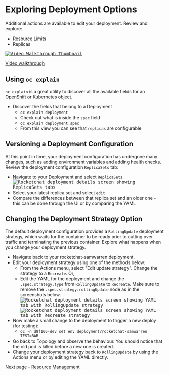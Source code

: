 # Exploring Deployment Options

Additional actions are available to edit your deployment. Review and explore:

- Resource Limits
- Replicas

<kbd>[![Video Walkthrough Thumbnail](././images/04_configuring_deployments_thumb.png)](https://youtu.be/ITNGojE7uJM)</kbd>

[Video walkthrough](https://youtu.be/ITNGojE7uJM)

## Using `oc explain`

`oc explain` is a great utility to discover all the available fields for an OpenShift or Kubernetes object.

- Discover the fields that belong to a Deployment
  - `oc explain deployment`
  - Check out what is inside the `spec` field
  - `oc explain deployment.spec`
  - From this view you can see that `replicas` are configurable

## Versioning a Deployment Configuration

At this point in time, your deployment configuration has undergone many changes, such as adding environment variables and adding health checks.
Review the deployment configuration `ReplicaSets` tab:

- Navigate to your Deployment and select `ReplicaSets`
  <kbd>![Rocketchat deployment details screen showing ReplicaSets tabs](./images/04_deployment_configuration.png)</kbd>
- Select your latest replica set and select `edit`
- Compare the differences between that replica set and an older one - this can be done through the UI or by comparing the YAML

## Changing the Deployment Strategy Option

The default deployment configuration provides a `RollingUpdate` deployment strategy, which waits for the container to be ready prior to cutting over traffic and terminating the previous container. Explore what happens when you change your deployment strategy.

- Navigate back to your rocketchat-samwarren deployment.
- Edit your deployment strategy using one of the methods below:
  - From the Actions menu, select "Edit update strategy". Change the strategy to a `Recreate`. Or,
  - Edit the YAML for the deployment and change the `.spec.strategy.type` from `RollingUpdate` to `Recreate`. Make sure to remove the `.spec.strategy.rollingUpdate` node as in the screenshots below.
    <kbd>![Rocketchat deployment details screen showing YAML tab with RollingUpdate strategy](./images/04_deploy_strategy_01.png)</kbd>
    <kbd>![Rocketchat deployment details screen showing YAML tab with Recreate strategy](./images/04_deploy_strategy_02.png)</kbd>
- Now make a small change to the deployment to trigger a new deploy (for testing):
  - `oc -n d8f105-dev set env deployment/rocketchat-samwarren TEST=BAR`
- Go back to Topology and observe the behaviour. You should notice that the old pod is killed before a new one is created.
- Change your deployment strategy back to `RollingUpdate` by using the Actions menu or by editing the YAML directly.

Next page - [Resource Management](./05_resource_management.md)

